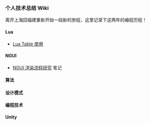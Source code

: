 ### 个人技术总结 Wiki
离开上海回福建重新开始一段新的旅程，这里记录下这两年的编程历程！

#### Lua
- [Lua Table 使用](https://github.com/chenyunxiong/Study-Notes/wiki/Table)

#### NGUI
- [NGUI 渲染流程研究](https://github.com/chenyunxiong/Personal-Study-Wiki/wiki/NGUI-%E6%B8%B2%E6%9F%93%E6%B5%81%E7%A8%8B%E7%A0%94%E7%A9%B6) 笔记

#### 算法

#### 设计模式

#### 编程技术

#### Unity

